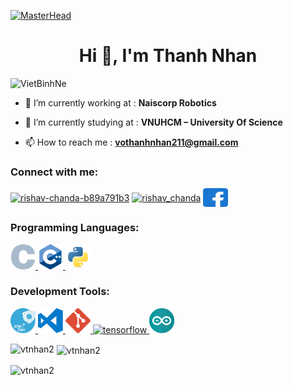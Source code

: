 [![MasterHead](https://firebasestorage.googleapis.com/v0/b/flexi-coding.appspot.com/o/dempgi7-520f8d5f-63d4-4453-8822-dbc149ae27f8.gif?alt=media&token=91c0c7b2-93c3-4029-b011-1a8703c5730d)](https://rishavchanda.io)
<h1 align="center">Hi 👋, I'm Thanh Nhan</h1>
<p align="left"> <img src="https://komarev.com/ghpvc/?username=VietBinhNe&label=Profile%20views&color=0e75b6&style=flat" alt="VietBinhNe" /> </p>



- 🔭 I’m currently working at : **Naiscorp Robotics**

- 🌱 I’m currently studying at : **VNUHCM – University Of Science**

- 📫 How to reach me : **vothanhnhan211@gmail.com**


<h3 align="left">Connect with me:</h3>
<p align="left">
<a href="https://www.linkedin.com/in/vtnhan211/" target="blank"><img align="center" src="https://raw.githubusercontent.com/rahuldkjain/github-profile-readme-generator/master/src/images/icons/Social/linked-in-alt.svg" alt="rishav-chanda-b89a791b3" height="30" width="40" /></a>
<a href="" target="blank"><img align="center" src="https://raw.githubusercontent.com/rahuldkjain/github-profile-readme-generator/master/src/images/icons/Social/instagram.svg" alt="rishav_chanda" height="30" width="40" /></a>
<a href="https://www.facebook.com/nhan.vothanh.3762/" target="blank"><img align="center" src="icon/facebook.svg" alt="rishav chanda" height="30" width="40" /></a>
</p>

<h3 align="left">Programming Languages:</h3>
<p align="left"></a> <a href="https://www.cprogramming.com/" target="_blank" rel="noreferrer"> <img src="https://raw.githubusercontent.com/devicons/devicon/master/icons/c/c-original.svg" alt="c" width="40" height="40"/> </a> <a href="https://www.w3schools.com/cpp/" target="_blank" rel="noreferrer"> <img src="https://raw.githubusercontent.com/devicons/devicon/master/icons/cplusplus/cplusplus-original.svg" alt="cplusplus" width="40" height="40"/></a><a href="https://www.python.org" target="_blank" rel="noreferrer"> <img src="https://raw.githubusercontent.com/devicons/devicon/master/icons/python/python-original.svg" alt="python" width="40" height="40"/> </a> </p>

<h3 align="left">Development Tools:</h3>
<p align="left"></a> <a href="https://www.st.com/en/development-tools/stm32cubeprog.html" target="_blank" rel="noreferrer"> <img src="icon/development_tools/stm32cube.png" alt="c" width="40" height="40""/> </a> <a href="https://code.visualstudio.com/" target="_blank" rel="noreferrer"> <img src="icon/development_tools/vscode.svg" alt="cplusplus" width="40" height="40"/></a><a href="https://git-scm.com/" target="_blank" rel="noreferrer"> <img src="icon/development_tools/git.svg" alt="python" width="40" height="40"/> </a> <a href="https://www.tensorflow.org" target="_blank" rel="noreferrer"> <img src="https://www.vectorlogo.zone/logos/tensorflow/tensorflow-icon.svg" alt="tensorflow" width="40" height="40"/> </a> <a href="https://www.arduino.cc/" target="_blank" rel="noreferrer"> <img src="icon/development_tools/arduino.png" alt="tensorflow" width="40" height="40"/> </a> </p>

<p><img align="left" src="https://github-readme-stats.vercel.app/api/top-langs?username=vtnhan2&show_icons=true&locale=en&layout=compact&theme=tokyonight" alt="vtnhan2" /></p>

<p>&nbsp;<img align="center" src="https://github-readme-stats.vercel.app/api?username=vtnhan2&show_icons=true&locale=en&theme=tokyonight" alt="vtnhan2" /></p>

<p><img align="center" src="https://github-readme-streak-stats.herokuapp.com/?user=vtnhan2&&theme=tokyonight" alt="vtnhan2" /></p>

